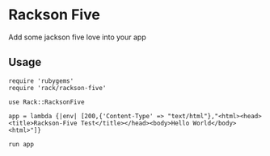 # Rackson Five

Add some jackson five love into your app

## Usage
 
    require 'rubygems'
    require 'rack/rackson-five'

    use Rack::RacksonFive

    app = lambda {|env| [200,{'Content-Type' => "text/html"},"<html><head><title>Rackson-Five Test</title></head><body>Hello World</body><html>"]}

    run app